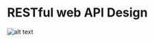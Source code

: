 # RESTful web API Design

![alt text](https://i.ibb.co/BKhBzs2/Screen-Shot-2021-09-28-at-13-31-40.png)
